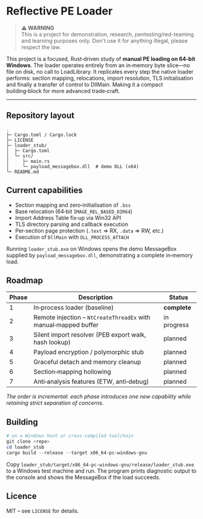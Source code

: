 # Reflective PE Loader

> **⚠️ WARNING**  
>    This is a project for demonstration, research, pentesting/red-teaming and learning purposes only. 
>    Don't use it for anything illegal, please respect the law.

This project is a focused, Rust‑driven study of **manual PE loading on 64‑bit Windows**.  The loader operates entirely from an in‑memory byte slice—no file on disk, no call to LoadLibrary. It replicates every step the native loader performs: section mapping, relocations, import resolution, TLS initialisation and finally a transfer of control to DllMain. Making it a compact building‑block for more advanced trade‑craft.

---

## Repository layout

```
.
├─ Cargo.toml / Cargo.lock
├─ LICENSE                          
├─ loader_stub/                     
│  ├─ Cargo.toml    
│  └─ src/  
│     ├─ main.rs
│     └─ payload_messagebox.dll  # demo DLL (x64)
└─ README.md
```

## Current capabilities

* Section mapping and zero‑initialisation of `.bss`
* Base relocation (64‑bit `IMAGE_REL_BASED_DIR64`)
* Import Address Table fix‑up via Win32 API
* TLS directory parsing and callback execution
* Per‑section page protection (`.text` => RX, `.data` => RW, etc.)
* Execution of `DllMain` with `DLL_PROCESS_ATTACH`

Running `loader_stub.exe` on Windows opens the demo MessageBox supplied by `payload_messagebox.dll`, demonstrating a complete in‑memory load.

## Roadmap

| Phase | Description                                                     | Status       |
| ----- | --------------------------------------------------------------- | ------------ |
| 1     | In‑process loader (baseline)                                    | **complete** |
| 2     | Remote injection – `NtCreateThreadEx` with manual‑mapped buffer | in progress  |
| 3     | Silent import resolver (PEB export walk, hash lookup)           | planned      |
| 4     | Payload encryption / polymorphic stub                           | planned      |
| 5     | Graceful detach and memory cleanup                              | planned      |
| 6     | Section‑mapping hollowing                                       | planned      |
| 7     | Anti‑analysis features (ETW, anti‑debug)                        | planned      |

*The order is incremental: each phase introduces one new capability while retaining strict separation of concerns.*

## Building

```powershell
# on a Windows host or cross‑compiled toolchain
git clone <repo>
cd loader_stub
cargo build --release --target x86_64-pc-windows-gnu
```

Copy `loader_stub/target/x86_64-pc-windows-gnu/release/loader_stub.exe` to a Windows test machine and run.  The program prints diagnostic output to the console and shows the MessageBox if the load succeeds.

## Licence

MIT – see `LICENSE` for details.
